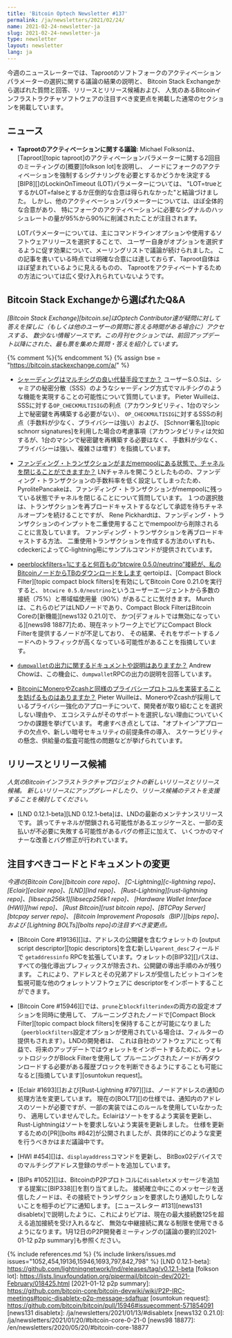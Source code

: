```yaml
---
title: 'Bitcoin Optech Newsletter #137'
permalink: /ja/newsletters/2021/02/24/
name: 2021-02-24-newsletter-ja
slug: 2021-02-24-newsletter-ja
type: newsletter
layout: newsletter
lang: ja
---
```

今週のニュースレーターでは、Taprootのソフトフォークのアクティベーションパラメーターの選択に関する議論の結果の説明と、
Bitcoin Stack Exchangeから選ばれた質問と回答、リリースとリリース候補および、
人気のあるBitcoinインフラストラクチャソフトウェアの注目すべき変更点を掲載した通常のセクションを掲載しています。

## ニュース

- **Taprootのアクティベーションに関する議論:** Michael Folksonは、
  [Taproot][topic taproot]のアクティベーションパラメーターに関する2回目のミーティングの[概要][folkson lot]を説明し、
  ノードにフォークのアクティベーションを強制するシグナリングを必要とするかどうかを決定する[BIP8][]のLockinOnTimeout (LOT)パラメーターについては、
  "LOT=trueとするかLOT=falseとするか圧倒的な合意は得られなかった"と結論づけました。
  しかし、他のアクティベーションパラメーターについては、ほぼ全体的な合意があり、
  特にフォークのアクティベーションに必要なシグナルのハッシュレートの量が95%から90%に削減されたことが注目されます。

  LOTパラメーターについては、主にコマンドラインオプションや使用するソフトウェアリリースを選択することで、
  ユーザー自身がオプションを選択するように促す効果について、メーリングリストで議論が続けられました。
  この記事を書いている時点では明確な合意には達しておらず、Taproot自体はほぼ望まれているように見えるものの、
  Taprootをアクティベートするための方法については広く受け入れられていないようです。

## Bitcoin Stack Exchangeから選ばれたQ&A

*[Bitcoin Stack Exchange][bitcoin.se]はOptech Contributor達が疑問に対して答えを探しに（もしくは他のユーザーの質問に答える時間がある場合に）アクセスする、
数少ない情報ソースです。この月刊セクションでは、前回アップデート以降にされた、最も票を集めた質問・答えを紹介しています。*

{% comment %}<!-- https://bitcoin.stackexchange.com/search?tab=votes&q=created%3a1m..%20is%3aanswer -->{% endcomment %}
{% assign bse = "https://bitcoin.stackexchange.com/a/" %}

- [<!--is-sharding-a-good-alternative-to-multisig-->シャーディングはマルチシグの良い代替手段ですか？]({{bse}}102007)
  ユーザーS.O.Sは、シャミアの秘密分散（SSS）のようなシャーディング方式でマルチシグのような機能を実現することの可能性について質問しています。
  Pieter Wuilleは、SSSに対する`OP_CHECKMULTISIG`の利点（アカウンタビリティ、1台のマシン上で秘密鍵を再構築する必要がない）、
  `OP_CHECKMULTISIG`に対するSSSの利点（手数料が少なく、プライバシーは強い）および、
  [Schnorr署名][topic schnorr signatures]を利用した場合の考慮事項（アカウンタビリティは欠如するが、1台のマシンで秘密鍵を再構築する必要はなく、
  手数料が少なく、プライバシーは強い、複雑さは増す）を指摘しています。

- [<!--can-a-channel-be-closed-while-the-funding-tx-is-still-stuck-in-the-mempool-->ファンディング・トランザクションがまだmempoolにある状態で、チャネルを閉じることができますか？]({{bse}}102180)
  LNチャネルを開こうとしたものの、ファンディング・トランザクションの手数料率を低く設定してしまったため、
  PyrolitePancakeは、ファンディング・トランザクションがmempoolに残っている状態でチャネルを閉じることについて質問しています。
  １つの選択肢は、トランザクションを再ブロードキャストするなどして承認を待ちチャネルオープンを続けることですが、
  Rene Pickhardtは、ファンディング・トランザクションのインプットを二重使用することでmempoolから削除されることに言及しています。
  ファンディング・トランザクションを再ブロードキャストする方法、
  二重使用トランザクションを作成する方法のいずれも、cdeckerによってC-lightning用にサンプルコマンドが提供されています。

- [<!--with-peerblockfilters-1-hundreds-of-btcwire-0-5-0-neutrino-connections-are-downloading-tb-from-my-bitcoin-node-->peerblockfilters=1にすると何百もの“btcwire 0.5.0/neutrino”接続が、私のBitcoinノードからTBのダウンロードをします]({{bse}}102263)
  qertoipは、[Compact Block Filter][topic compact block filters]を有効にしてBitcoin Core 0.21.0を実行すると、
  `btcwire 0.5.0/neutrino`というユーザーエージェントから多数の接続（75%）と帯域幅使用量（90%）があることに気付きます。
  Murchは、これらのピアはLNDノードであり、Compact Block FilterはBitcoin Coreの[新機能][news132 0.21.0]で、
  かつ[デフォルトでは無効になっている][news98 18877]ため、現在ネットワーク上でピアにCompact Block Filterを提供するノードが不足しており、
  その結果、それをサポートするノードへのトラフィックが高くなっている可能性があることを指摘しています。

- [<!--is-there-dumpwallet-output-documentation-explanation-->`dumpwallet`の出力に関するドキュメントや説明はありますか？]({{bse}}101767)
  Andrew Chowは、この機会に、`dumpwallet`RPCの出力の説明を回答しています。

- [<!--is-there-something-about-bitcoin-that-prevents-implementing-the-same-privacy-protocols-of-monero-and-zcash-->BitcoinにMoneroやZcashと同様のプライバシープロトコルを実装することを妨げるものはありますか？]({{bse}}101868)
  Pieter Wuilleは、MoneroやZcashが採用しているプライバシー強化のアプローチについて、開発者が取り組むことを選択しない理由や、
  エコシステムがそのサポートを選択しない理由についていくつかの課題を挙げています。
  考慮すべき点としては、"オプトイン"アプローチの欠点や、新しい暗号セキュリティの前提条件の導入、
  スケーラビリティの懸念、供給量の監査可能性の問題などが挙げられています。

## リリースとリリース候補

*人気のBitcoinインフラストラクチャプロジェクトの新しいリリースとリリース候補。
新しいリリースにアップグレードしたり、リリース候補のテストを支援することを検討してください。*

- [LND 0.12.1-beta][LND 0.12.1-beta]は、LNDの最新のメンテナンスリリースです。
  誤ってチャネルが閉鎖される可能性があるエッジケースと、一部の支払いが不必要に失敗する可能性があるバグの修正に加えて、
  いくつかのマイナーな改善とバグ修正が行われています。

## 注目すべきコードとドキュメントの変更

*今週の[Bitcoin Core][bitcoin core repo]、
[C-Lightning][c-lightning repo]、[Eclair][eclair repo]、[LND][lnd repo]、
[Rust-Lightning][rust-lightning repo]、[libsecp256k1][libsecp256k1 repo]、
[Hardware Wallet Interface (HWI)][hwi repo]、
[Rust Bitcoin][rust bitcoin repo]、[BTCPay Server][btcpay server repo]、
[Bitcoin Improvement Proposals（BIP）][bips repo]、および
[Lightning BOLTs][bolts repo]の注目すべき変更点。*

- [Bitcoin Core #19136][]は、アドレスの公開鍵を含むウォレットの
  [output script descriptor][topic descriptors]を含む新しい`parent_desc`フィールドで
  `getaddressinfo` RPCを拡張しています。ウォレットの[BIP32][]パスは、
  すべての強化導出プレフィックスが除去され、公開鍵の導出手順のみが残ります。
  これにより、アドレスとその兄弟アドレスが受信したビットコインを監視可能な他のウォレットソフトウェアに
  descriptorをインポートすることができます。

- [Bitcoin Core #15946][]では、`prune`と`blockfilterindex`の両方の設定オプションを同時に使用して、
  プルーニングされたノードで[Compact Block Filter][topic compact block filters]を保持することが可能になりました
  （`peerblockfilters`設定オプションが使用されている場合は、フィルターの提供もされます）。LNDの開発者は、
  これは自社のソフトウェアにとって有益で、将来のアップデートではウォレットをインポートするために、ウォレットロジックがBlock Filterを使用して
  プルーニングされたノードが再ダウンロードする必要がある履歴ブロックを判断できるようにすることも可能になると[指摘しています][osuntokun request]。

- [Eclair #1693][]および[Rust-Lightning #797][]は、ノードアドレスの通知の処理方法を変更しています。
  現在の[BOLT7][]の仕様では、通知内のアドレスのソートが必要ですが、一部の実装ではこのルールを使用していなかったり、
  適用していませんでした。Eclairはソートをするよう実装を更新し、Rust-Lightningはソートを要求しないよう実装を更新しました。
  仕様を更新するための[PR][bolts #842]が公開されましたが、具体的にどのような変更を行うべきかはまだ議論中です。

- [HWI #454][]は、`displayaddress`コマンドを更新し、
  BitBox02デバイスでのマルチシグアドレス登録のサポートを追加しています。

- [BIPs #1052][]は、BitcoinのP2Pプロトコルに`disabletx`メッセージを追加する提案に[BIP338][]を割り当てました。
  接続確立中にこのメッセージを送信したノードは、その接続でトランザクションを要求したり通知したりしないことを相手のピアに通知します。
  [ニュースレター #131][news131 disabletx]で説明したように、これによりピアは、現在の最大接続数125を超える追加接続を受け入れるなど、
  無効な中継接続に異なる制限を使用できるようになります。1月12日のP2P開発者ミーティングの[議論の要約][2021-01-12 p2p summary]も参照ください。

{% include references.md %}
{% include linkers/issues.md issues="1052,454,19136,15946,1693,797,842,798" %}
[LND 0.12.1-beta]: https://github.com/lightningnetwork/lnd/releases/tag/v0.12.1-beta
[folkson lot]: https://lists.linuxfoundation.org/pipermail/bitcoin-dev/2021-February/018425.html
[2021-01-12 p2p summary]: https://github.com/bitcoin-core/bitcoin-devwiki/wiki/P2P-IRC-meetings#topic-disabletx-p2p-message-sdaftuar
[osuntokun request]: https://github.com/bitcoin/bitcoin/pull/15946#issuecomment-571854091
[news131 disabletx]: /ja/newsletters/2021/01/13/#disabletx
[news132 0.21.0]: /ja/newsletters/2021/01/20/#bitcoin-core-0-21-0
[news98 18877]: /en/newsletters/2020/05/20/#bitcoin-core-18877

